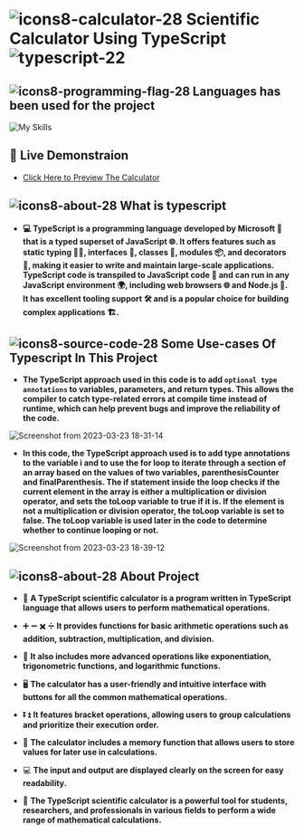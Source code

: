 # ![icons8-calculator-28](https://user-images.githubusercontent.com/122254160/227201241-3d713958-ce79-4345-8b8e-f732eb9ed720.png)  Scientific Calculator Using TypeScript ![typescript-22](https://user-images.githubusercontent.com/122254160/225262064-ef7a65d1-1b86-40b9-bd93-ace56cb0025f.png)
## ![icons8-programming-flag-28](https://user-images.githubusercontent.com/122254160/227199765-15b1bd41-2e39-4103-a65c-f6f9e16bcf47.png) **Languages has been used for the project**
![My Skills](https://skillicons.dev/icons?i=html,css,bootstrap,js,typescript)

## :rocket: Live Demonstraion
- [ Click Here to Preview The Calculator](https://subtle-lollipop-1c4694.netlify.app/)
## ![icons8-about-28](https://user-images.githubusercontent.com/122254160/227203854-e55cdbbb-e495-4082-8c62-88f479c45330.png) **What is typescript**
- **💻 TypeScript is a programming language developed by Microsoft 🚀 that is a typed superset of JavaScript 🌐. It offers features such as static typing 🙅‍♂️, interfaces 🤝, classes 🏫, modules 📦, and decorators 🎀, making it easier to write and maintain large-scale applications. TypeScript code is transpiled to JavaScript code 🔄 and can run in any JavaScript environment 🌍, including web browsers 🌐 and Node.js 🚀. It has excellent tooling support 🛠️ and is a popular choice for building complex applications 🏗️.**
## ![icons8-source-code-28](https://user-images.githubusercontent.com/122254160/227211977-c2262cad-e1be-44b7-901b-b3983010440a.png) **Some Use-cases Of Typescript In This Project**
- **The TypeScript approach used in this code is to add `optional type annotations` to variables, parameters, and return types. This allows the compiler to catch type-related errors at compile time instead of runtime, which can help prevent bugs and improve the reliability of the code.**

![Screenshot from 2023-03-23 18-31-14](https://user-images.githubusercontent.com/122254160/227212237-91394c24-bf63-4f33-9f3a-24a4b3b2b893.png)

- **In this code, the TypeScript approach used is to add type annotations to the variable i and to use the for loop to iterate through a section of an array based on the values of two variables, parenthesisCounter and finalParenthesis. The if statement inside the loop checks if the current element in the array is either a multiplication or division operator, and sets the toLoop variable to true if it is. If the element is not a multiplication or division operator, the toLoop variable is set to false. The toLoop variable is used later in the code to determine whether to continue looping or not.**

![Screenshot from 2023-03-23 18-39-12](https://user-images.githubusercontent.com/122254160/227214087-fa42e8d5-5f8e-4126-86bc-1751c5e9deec.png)

## ![icons8-about-28](https://user-images.githubusercontent.com/122254160/227203854-e55cdbbb-e495-4082-8c62-88f479c45330.png) **About Project**
- 🔢 **A TypeScript scientific calculator is a program written in TypeScript language that allows users to perform mathematical operations.**

- ➕ ➖ ✖️ ➗ **It provides functions for basic arithmetic operations such as addition, subtraction, multiplication, and division.**

- 🧮 **It also includes more advanced operations like exponentiation, trigonometric functions, and logarithmic functions.**

- 🖥️ **The calculator has a user-friendly and intuitive interface with buttons for all the common mathematical operations.**

- ⏬⏫ **It features bracket operations, allowing users to group calculations and prioritize their execution order.**

- 💾 **The calculator includes a memory function that allows users to store values for later use in calculations.**

- 💻 **The input and output are displayed clearly on the screen for easy readability.**

- 🔬 **The TypeScript scientific calculator is a powerful tool for students, researchers, and professionals in various fields to perform a wide range of mathematical calculations.**
